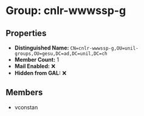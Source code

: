# Group: cnlr-wwwssp-g

## Properties

- **Distinguished Name:** `CN=cnlr-wwwssp-g,OU=unil-groups,OU=gesu,DC=ad,DC=unil,DC=ch`
- **Member Count:** 1
- **Mail Enabled:** ❌
- **Hidden from GAL:** ❌

## Members

- vconstan
